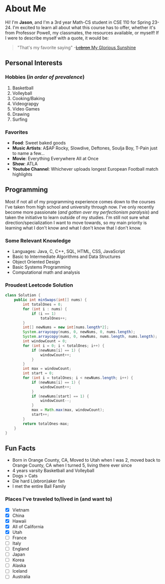 # About Me

Hi! I'm **Jason**, and I'm a 3rd year Math-CS student in CSE 110 for Spring 23-24. I'm excited to learn all about what this course has to offer, whether it's from Professor Powell, my classmates, the resources available, or myself! If I were to describe myself with a quote, it would be:
>"That's my favorite saying" -[~~Lebron~~ My Glorious Sunshine](https://www.youtube.com/watch?v=de_RFVywzO0)

## Personal Interests

### Hobbies (*in order of prevalence*)

  1. Basketball
  2. Volleyball
  3. Cooking/Baking
  4. Videograpgy
  5. Video Games
  6. Drawing
  7. Surfing

### Favorites

- **Food**: Sweet baked goods
- **Music Artists**: A$AP Rocky, Slowdive, Deftones, Soulja Boy, T-Pain just to name a few...
- **Movie**: Everything Everywhere All at Once
- **Show**: ATLA
- **Youtube Channel**: Whichever uploads longest European Football match highlights

## Programming

Most if not all of my programming experience comes down to the courses I've taken from high school and university through now. I've only recently become more passionate (*and gotten over my perfectionism paralysis*) and taken the initiative to learn outside of my studies. I'm still not sure what direction/specialization I want to move towards, so my main priority is learning what I don't know and what I don't know that I don't know.

### Some Relevant Knowledge

- Languages: Java, C, C++, SQL, HTML, CSS, JavaScript
- Basic to Intermediate Algorithms and Data Structures
- Object Oriented Design
- Basic Systems Programming
- Computational math and analysis

### Proudest Leetcode Solution

```Java
class Solution {
    public int minSwaps(int[] nums) {
        int totalOnes = 0;
        for (int i : nums) {
            if (i == 1)
                totalOnes++;
        }
        int[] newNums = new int[nums.length*2];
        System.arraycopy(nums, 0, newNums, 0, nums.length);
        System.arraycopy(nums, 0, newNums, nums.length, nums.length);        
        int windowCount = 0;
        for (int i = 0; i < totalOnes; i++) {
            if (newNums[i] == 1) {
                windowCount++;
            }
        }
        int max = windowCount;
        int start = 0;
        for (int i = totalOnes; i < newNums.length; i++) {
            if (newNums[i] == 1) {
                windowCount++;
            }
            if (newNums[start] == 1) {
                windowCount--;
            }
            max = Math.max(max, windowCount);           
            start++;
        }
        return totalOnes-max;
    }
}
```

## Fun Facts

- Born in Orange County, CA, Moved to Utah when I was 2, moved back to Orange County, CA when I turned 5, living there ever since
- 4 years varsity Basketball and Volleyball
- Dogs > Cats
- Die hard L(ebron)aker fan
- I met the entire Ball Family

### Places I've traveled to/lived in (and want to)

- [x] Vietnam
- [x] China
- [x] Hawaii
- [x] All of California
- [x] Utah
- [ ] France
- [ ] Italy
- [ ] England
- [ ] Japan
- [ ] Korea
- [ ] Alaska
- [ ] Iceland
- [ ] Australia
